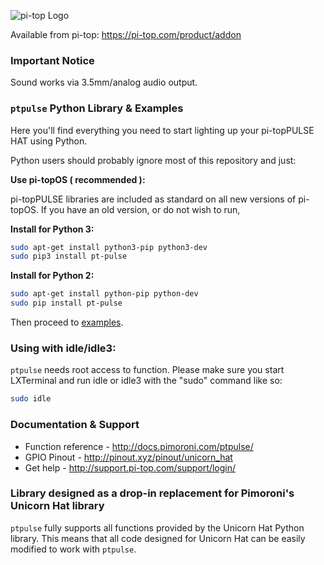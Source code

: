 ![pi-top Logo](pi-top-logo.png)

Available from pi-top: https://pi-top.com/product/addon

### Important Notice

Sound works via 3.5mm/analog audio output.

### `ptpulse` Python Library & Examples

Here you'll find everything you need to start lighting up your pi-topPULSE HAT using Python.

Python users should probably ignore most of this repository and just:

**Use pi-topOS ( recommended ):**

pi-topPULSE libraries are included as standard on all new versions of pi-topOS. If you have an old version, or do not wish to run, 

**Install for Python 3:**

```bash
sudo apt-get install python3-pip python3-dev
sudo pip3 install pt-pulse
```

**Install for Python 2:**

```bash
sudo apt-get install python-pip python-dev
sudo pip install pt-pulse
```

Then proceed to [examples](examples).

### Using with idle/idle3:

`ptpulse` needs root access to function. Please make sure you start LXTerminal and run idle or idle3 with the "sudo" command like so:

```bash
sudo idle
```

### Documentation & Support

* Function reference - http://docs.pimoroni.com/ptpulse/
* GPIO Pinout - http://pinout.xyz/pinout/unicorn_hat
* Get help - http://support.pi-top.com/support/login/

### Library designed as a drop-in replacement for Pimoroni's Unicorn Hat library

`ptpulse` fully supports all functions provided by the Unicorn Hat Python library. This means that all code designed for Unicorn Hat can be easily modified to work with `ptpulse`.
